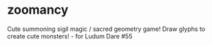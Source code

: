 # zoomancy
Cute summoning sigil magic / sacred geometry game! Draw glyphs to create cute monsters! - for Ludum Dare #55
